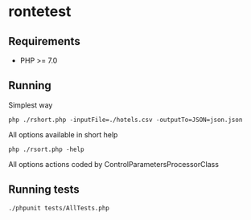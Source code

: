 # rontetest

## Requirements

- PHP >= 7.0


## Running

Simplest way

```
php ./rshort.php -inputFile=./hotels.csv -outputTo=JSON=json.json
```

All options available in short help

```
php ./rsort.php -help
```

All options actions coded by ControlParametersProcessorClass


## Running tests

```
./phpunit tests/AllTests.php
```
